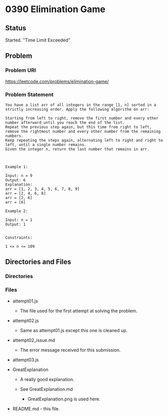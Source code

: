 # 0390 Elimination Game

## Status

Started. "Time Limit Exceeded"

## Problem

### Problem URl

https://leetcode.com/problems/elimination-game/

### Problem Statement

```
You have a list arr of all integers in the range [1, n] sorted in a strictly increasing order. Apply the following algorithm on arr:

Starting from left to right, remove the first number and every other number afterward until you reach the end of the list.
Repeat the previous step again, but this time from right to left, remove the rightmost number and every other number from the remaining numbers.
Keep repeating the steps again, alternating left to right and right to left, until a single number remains.
Given the integer n, return the last number that remains in arr.



Example 1:

Input: n = 9
Output: 6
Explanation:
arr = [1, 2, 3, 4, 5, 6, 7, 8, 9]
arr = [2, 4, 6, 8]
arr = [2, 6]
arr = [6]

Example 2:

Input: n = 1
Output: 1


Constraints:

1 <= n <= 109
```

## Directories and Files

### Directories

### Files

- attempt01.js

  - The file used for the first attempt at solving the problem.

- attempt02.js

  - Same as attempt01.js except this one is cleaned up.

- attempt02_issue.md

  - The error message received for this submission.

- attempt03.js

- GreatExplanation

  - A really good explanation.

  - See GreatExplanation.md

    - GreatExplanation.png is used here.

- README.md - this file.
